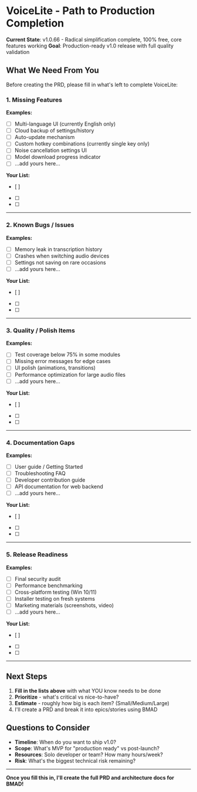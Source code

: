 # VoiceLite - Path to Production Completion

**Current State**: v1.0.66 - Radical simplification complete, 100% free, core features working
**Goal**: Production-ready v1.0 release with full quality validation

## What We Need From You

Before creating the PRD, please fill in what's left to complete VoiceLite:

### 1. Missing Features
<!-- What features are planned but not implemented? -->

**Examples:**
- [ ] Multi-language UI (currently English only)
- [ ] Cloud backup of settings/history
- [ ] Auto-update mechanism
- [ ] Custom hotkey combinations (currently single key only)
- [ ] Noise cancellation settings UI
- [ ] Model download progress indicator
- [ ] ...add yours here...

**Your List:**
- [ ]
- [ ]
- [ ]

---

### 2. Known Bugs / Issues
<!-- What's broken or not working as expected? -->

**Examples:**
- [ ] Memory leak in transcription history
- [ ] Crashes when switching audio devices
- [ ] Settings not saving on rare occasions
- [ ] ...add yours here...

**Your List:**
- [ ]
- [ ]
- [ ]

---

### 3. Quality / Polish Items
<!-- What needs improvement for production quality? -->

**Examples:**
- [ ] Test coverage below 75% in some modules
- [ ] Missing error messages for edge cases
- [ ] UI polish (animations, transitions)
- [ ] Performance optimization for large audio files
- [ ] ...add yours here...

**Your List:**
- [ ]
- [ ]
- [ ]

---

### 4. Documentation Gaps
<!-- What docs are missing for users/developers? -->

**Examples:**
- [ ] User guide / Getting Started
- [ ] Troubleshooting FAQ
- [ ] Developer contribution guide
- [ ] API documentation for web backend
- [ ] ...add yours here...

**Your List:**
- [ ]
- [ ]
- [ ]

---

### 5. Release Readiness
<!-- What's needed before v1.0 public launch? -->

**Examples:**
- [ ] Final security audit
- [ ] Performance benchmarking
- [ ] Cross-platform testing (Win 10/11)
- [ ] Installer testing on fresh systems
- [ ] Marketing materials (screenshots, video)
- [ ] ...add yours here...

**Your List:**
- [ ]
- [ ]
- [ ]

---

## Next Steps

1. **Fill in the lists above** with what YOU know needs to be done
2. **Prioritize** - what's critical vs nice-to-have?
3. **Estimate** - roughly how big is each item? (Small/Medium/Large)
4. I'll create a PRD and break it into epics/stories using BMAD

## Questions to Consider

- **Timeline**: When do you want to ship v1.0?
- **Scope**: What's MVP for "production ready" vs post-launch?
- **Resources**: Solo developer or team? How many hours/week?
- **Risk**: What's the biggest technical risk remaining?

---

**Once you fill this in, I'll create the full PRD and architecture docs for BMAD!**
